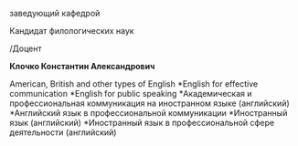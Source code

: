 заведующий кафедрой

Кандидат филологических наук

/Доцент

**Клочко Константин Александрович**

American, British and other types of English
	*English for effective communication
	*English for public speaking
	*Академическая и профессиональная коммуникация на иностранном языке (английский)
	*Английский язык в профессиональной коммуникации
	*Иностранный язык (английский)
	*Иностранный язык в профессиональной сфере деятельности (английский)
